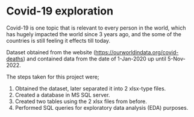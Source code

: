 # Covid-19 exploration
Covid-19 is one topic that is relevant to every person in the world, which has hugely impacted the world since 3 years ago, and the some of the countries is still feeling it effects till today.

Dataset obtained from the website (https://ourworldindata.org/covid-deaths) and contained data from the date of 1-Jan-2020 up until 5-Nov-2022.

The steps taken for this project were;
1. Obtained the dataset, later separated it into 2 xlsx-type files.
2. Created a database in MS SQL server.
3. Created two tables using the 2 xlsx files from before.
4. Performed SQL queries for exploratory data analysis (EDA) purposes.
